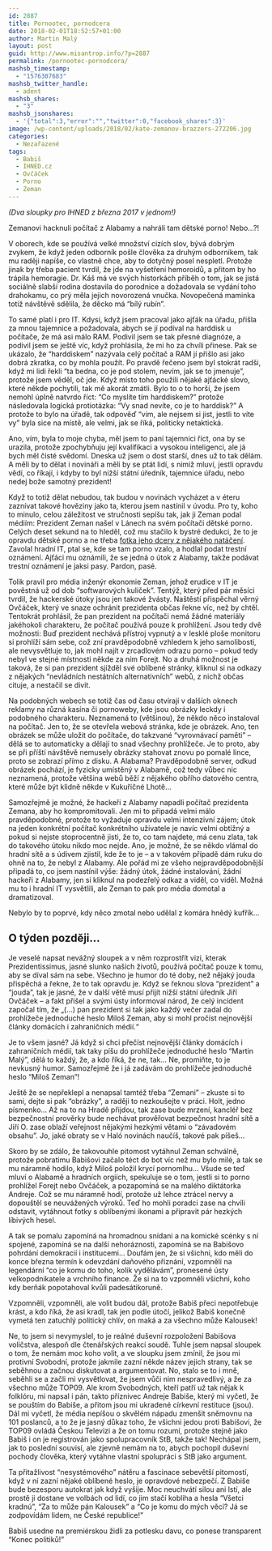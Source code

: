 ```yaml
---
id: 2887
title: Pornootec, pornodcera
date: 2018-02-01T18:52:57+01:00
author: Martin Malý
layout: post
guid: http://www.misantrop.info/?p=2887
permalink: /pornootec-pornodcera/
mashsb_timestamp:
  - "1576307683"
mashsb_twitter_handle:
  - adent
mashsb_shares:
  - "3"
mashsb_jsonshares:
  - '{"total":3,"error":"","twitter":0,"facebook_shares":3}'
image: /wp-content/uploads/2018/02/kate-zemanov-brazzers-272206.jpg
categories:
  - Nezařazené
tags:
  - Babiš
  - IHNED.cz
  - Ovčáček
  - Porno
  - Zeman
---
```

_(Dva sloupky pro IHNED z března 2017 v jednom!)_

Zemanovi hacknuli počítač z Alabamy a nahráli tam dětské porno! Nebo…?!

<!--more-->

V oborech, kde se používá velké množství cizích slov, bývá dobrým zvykem, že když jeden odborník pošle člověka za druhým odborníkem, tak mu raději napíše, co vlastně chce, aby to dotyčný posel nespletl. Protože jinak by třeba pacient tvrdil, že jde na vyšetření hemoroidů, a přitom by ho trápila hemoragie. Dr. Káš má ve svých historkách příběh o tom, jak se jistá sociálně slabší rodina dostavila do porodnice a dožadovala se vydání toho drahokamu, co prý měla jejich novorozená vnučka. Novopečená maminka totiž návštěvě sdělila, že děcko má “bílý rubín”.

To samé platí i pro IT. Kdysi, když jsem pracoval jako ajťák na úřadu, přišla za mnou tajemnice a požadovala, abych se jí podíval na harddisk u počítače, že má asi málo RAM. Podivil jsem se tak přesné diagnóze, a podivil jsem se ještě víc, když prohlásila, že mi ho za chvíli přinese. Pak se ukázalo, že “harddiskem” nazývala celý počítač a RAM jí přišlo asi jako dobrá zkratka, co by mohla použít. Po pravdě řečeno jsem byl stokrát radši, když mi lidi řekli “ta bedna, co je pod stolem, nevím, jak se to jmenuje”, protože jsem věděl, oč jde. Když místo toho použili nějaké ajťácké slovo, které někde pochytili, tak mě akorát zmátli. Bylo to o to horší, že jsem nemohl úplně natvrdo říct: “Co myslíte tím harddiskem?” protože následovala logická protiotázka: “Vy snad nevíte, co je to harddisk?” A protože to bylo na úřadě, tak odpověď “vím, ale nejsem si jist, jestli to víte vy” byla sice na místě, ale velmi, jak se říká, politicky netaktická.

Ano, vím, byla to moje chyba, měl jsem to paní tajemnici říct, ona by se urazila, protože zpochybňuju její kvalifikaci a vysokou inteligenci, ale já bych měl čisté svědomí. Dneska už jsem o dost starší, dnes už to tak dělám. A měli by to dělat i novináři a měli by se ptát lidí, s nimiž mluví, jestli opravdu vědí, co říkají, i kdyby to byl nižší státní úředník, tajemnice úřadu, nebo nedej bože samotný prezident!

Když to totiž dělat nebudou, tak budou v novinách vycházet a v éteru zaznívat takové hověziny jako ta, kterou jsem nastínil v úvodu. Pro ty, koho to minulo, celou záležitost ve stručnosti sepíšu tak, jak ji Zeman podal médiím: Prezident Zeman našel v Lánech na svém počítači dětské porno. Celých deset sekund na to hleděl, což mu stačilo k bystré dedukci, že to je opravdu dětské porno a ne třeba [fotka jeho dcery z nějakého natáčení](http://revue.idnes.cz/katerina-zemanova-na-udajne-porno-party-f03-/lidicky.aspx?c=A131008_133331_lidicky_zar). Zavolal hradní IT, ptal se, kde se tam porno vzalo, a hodlal podat trestní oznámení. Ajťáci mu oznámili, že se jedná o útok z Alabamy, takže podávat trestní oznámení je jaksi pasy. Pardon, pasé.

Tolik pravil pro média inženýr ekonomie Zeman, jehož erudice v IT je pověstná už od dob “softwarových kuliček”. Tentýž, který před pár měsíci tvrdil, že hackerské útoky jsou jen takové žvásty. Naštěstí přispěchal věrný Ovčáček, který ve snaze ochránit prezidenta občas řekne víc, než by chtěl. Tentokrát prohlásil, že pan prezident na počítači nemá žádné materiály jakéhokoli charakteru, že počítač používá pouze k prohlížení. Jsou tedy dvě možnosti: Buď prezident nechává přístroj vypnutý a v lesklé ploše monitoru si prohlíží sám sebe, což zní pravděpodobně vzhledem k jeho samolibosti, ale nevysvětluje to, jak mohl najít v zrcadlovém odrazu porno &#8211; pokud tedy nebyl ve stejné místnosti někde za ním Forejt. No a druhá možnost je taková, že si pan prezident sjížděl své oblíbené stránky, kliknul si na odkazy z nějakých “nevládních nestátních alternativních” webů, z nichž občas cituje, a nestačil se divit.

Na podobných webech se totiž čas od času otvírají v dalších oknech reklamy na různá kasína či pornoweby, kde jsou obrázky leckdy i podobného charakteru. Neznamená to (většinou), že někdo něco instaloval na počítač. Jen to, že se otevřela webová stránka, kde je obrázek. Ano, ten obrázek se může uložit do počítače, do takzvané “vyrovnávací paměti” &#8211; dělá se to automaticky a dělají to snad všechny prohlížeče. Je to proto, aby se při příští návštěvě nemusely obrázky stahovat znovu po pomalé lince, proto se zobrazí přímo z disku. A Alabama? Pravděpodobně server, odkud obrázek pochází, je fyzicky umístěný v Alabamě, což tedy vůbec nic neznamená, protože většina webů běží z nějakého obřího datového centra, které může být klidně někde v Kukuřičné Lhotě…

Samozřejmě je možné, že hackeři z Alabamy napadli počítač prezidenta Zemana, aby ho kompromitovali. Jen mi to připadá velmi málo pravděpodobné, protože to vyžaduje opravdu velmi intenzivní zájem; útok na jeden konkrétní počítač konkrétního uživatele je navíc velmi obtížný a pokud si nejste stoprocentně jisti, že to, co tam najdete, má cenu zlata, tak do takového útoku nikdo moc nejde. Ano, je možné, že se někdo vlámal do hradní sítě a s údivem zjistil, kde že to je &#8211; a v takovém případě dám ruku do ohně na to, že nebyl z Alabamy. Ale pořád mi ze všeho nejpravděpodobnější připadá to, co jsem nastínil výše: žádný útok, žádné instalování, žádní hackeři z Alabamy, jen si kliknul na podezřelý odkaz a viděl, co viděl. Možná mu to i hradní IT vysvětlili, ale Zeman to pak pro média domotal a dramatizoval.

Nebylo by to poprvé, kdy něco zmotal nebo udělal z komára hnědý kufřík&#8230;

## O týden později&#8230;

Je veselé napsat nevážný sloupek a v něm rozprostřít vizi, kterak Prezidentissimus, jasné slunko našich životů, používá počítač pouze k tomu, aby se díval sám na sebe. Všechno je humor do té doby, než nějaký jouda přispěchá a řekne, že to tak opravdu je. Když se řeknou slova “prezident” a “jouda”, tak je jasné, že v další větě musí přijít nižší státní úředník Jiří Ovčáček &#8211; a fakt přišel a svými ústy informoval národ, že celý incident započal tím, že &#8222;(&#8230;) pan prezident si tak jako každý večer zadal do prohlížeče jednoduché heslo Miloš Zeman, aby si mohl pročíst nejnovější články domácích i zahraničních médií.&#8220;

Je to všem jasné? Já když si chci přečíst nejnovější články domácích i zahraničních médií, tak taky píšu do prohlížeče jednoduché heslo “Martin Malý”, dělá to každý, že, a kdo říká, že ne, tak… Ne, promiňte, to je nevkusný humor. Samozřejmě že i já zadávám do prohlížeče jednoduché heslo “Miloš Zeman”!

Ještě že se nepřeklepl a nenapsal tamtéž třeba “Zemani” &#8211; zkuste si to sami, dejte si pak “obrázky”, a raději to nezkoušejte v práci. Holt, jedno písmenko… Až na to na Hradě přijdou, tak zase bude mrzení, kancléř bez bezpečnostní prověrky bude nechávat prověřovat bezpečnost hradní sítě a Jiří O. zase oblaží veřejnost nějakými hezkými větami o “závadovém obsahu”. Jo, jaké obraty se v Haló novinách naučíš, takové pak píšeš…

Skoro by se zdálo, že takovouhle pitomost vytáhnul Zeman schválně, protože pobratimu Babišovi začalo téct do bot víc než mu bylo milé, a tak se mu náramně hodilo, když Miloš položil krycí pornomlhu… Všude se teď mluví o Alabamě a hradních orgiích, spekuluje se o tom, jestli si to porno prohlížel Forejt nebo Ovčáček, a pozapomíná se na malého diktátorka Andreje. Což se mu náramně hodí, protože už lehce ztrácel nervy a dopouštěl se neuvážených výroků. Teď ho mohli poradci zase na chvíli odstavit, vytáhnout fotky s oblíbenými ikonami a připravit pár hezkých líbivých hesel.

A tak se pomalu zapomíná na hromadnou snídani a na komické scénky s ní spojené, zapomíná se na další nehoráznosti, zapomíná se na Babišovo pohrdání demokracií i institucemi… Doufám jen, že si všichni, kdo měli do konce března termín k odevzdání daňového přiznání, vzpomněli na legendární “co je komu do toho, kolik vydělávám”, pronesené ústy velkopodnikatele a vrchního finance. Že si na to vzpomněli všichni, koho kdy berňák popotahoval kvůli padesátikoruně.

Vzpomněli, vzpomněli, ale volit budou dál, protože Babiš přeci nepotřebuje krást, a kdo říká, že asi kradl, tak jen podle útočí, jelikož Babiš konečně vymetá ten zatuchlý politický chlív, on maká a za všechno může Kalousek!

Ne, to jsem si nevymyslel, to je reálné duševní rozpoložení Babišova voličstva, alespoň dle čtenářských reakcí soudě. Tuhle jsem napsal sloupek o tom, že nemám moc koho volit, a ve sloupku jsem zmínil, že jsou mi protivní Svobodní, protože jakmile zazní někde název jejich strany, tak se seběhnou a začnou diskutovat a argumentovat. No, stalo se to i mně, seběhli se a začli mi vysvětlovat, že jsem vůči nim nespravedlivý, a že za všechno může TOP09. Ale krom Svobodných, kteří patří už tak nějak k folklóru, mi napsal i pán, takto příznivec Andreje Babiše, který mi vyčetl, že se pouštím do Babiše, a přitom jsou mi ukradené církevní restituce (jsou). Dál mi vyčetl, že média nepíšou o skvělém nápadu zmenšit sněmovnu na 101 poslanců, a to že je jasný důkaz toho, že všichni jedou proti Babišovi, že TOP09 ovládá Českou Televizi a že on tomu rozumí, protože stejně jako Babiš i on je registrován jako spolupracovník StB, takže tak! Nechápal jsem, jak to poslední souvisí, ale zjevně nemám na to, abych pochopil duševní pochody člověka, který vytáhne vlastní spolupráci s StB jako argument.

Ta přitažlivost “nesystémového” nátěru a fascinace sebevětší pitomostí, když v ní zazní nějaké oblíbené heslo, je opravdové nebezpečí. Z Babiše bude bezesporu autokrat jak když vyšije. Moc neuchvátí silou ani lstí, ale prostě ji dostane ve volbách od lidí, co jim stačí kobliha a hesla “Všetci kradnú”, “Za to může pán Kalousek” a “Co je komu do mých věcí? Já se zodpovídám lidem, ne České republice!”

Babiš usedne na premiérskou židli za potlesku davu, co ponese transparent “Konec politiků!”